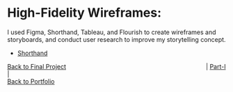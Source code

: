 # High-Fidelity Wireframes:

I used Figma, Shorthand, Tableau, and Flourish to create wireframes and storyboards, and conduct user research to improve my storytelling concept.
* [Shorthand](https://preview.shorthand.com/PHyUirO3oRUxfzYa)


[Back to Final Project](final_project_MishPatel.md)&emsp;&emsp;&emsp;&emsp;&emsp;&emsp;&emsp;&emsp;&emsp;&emsp;&emsp;&emsp;&emsp;&emsp;&emsp;&emsp;&emsp;&emsp;&emsp;&emsp;&emsp;&emsp;&emsp;| [Part-I](Final_Part_1.md) |<br>
[Back to Portfolio](https://misarip.github.io/Mish_Portfolio/)
